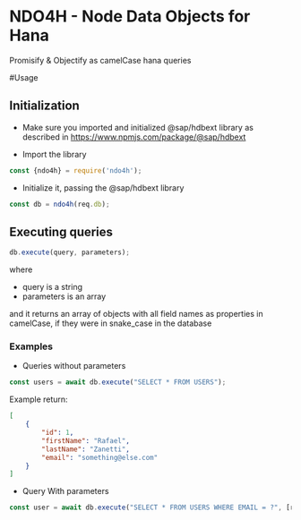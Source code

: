NDO4H - Node Data Objects for Hana
============
Promisify & Objectify as camelCase hana queries

#Usage

## Initialization

* Make sure you imported and initialized \@sap/hdbext library as described in https://www.npmjs.com/package/@sap/hdbext

* Import the library
```javascript
const {ndo4h} = require('ndo4h');
```

* Initialize it, passing the @sap/hdbext library
```javascript
const db = ndo4h(req.db);
```

## Executing queries

```javascript
db.execute(query, parameters);
```

where 

* query is a string
* parameters is an array

and it returns an array of objects with all field names as properties in camelCase, if they were in snake_case in the database

### Examples
* Queries without parameters

```javascript
const users = await db.execute("SELECT * FROM USERS");
```

Example return:
```json
[
    {
        "id": 1,
        "firstName": "Rafael",
        "lastName": "Zanetti",
        "email": "something@else.com"
    }
]
```

* Query With parameters

```javascript
const user = await db.execute("SELECT * FROM USERS WHERE EMAIL = ?", [req.params.email]);
```


